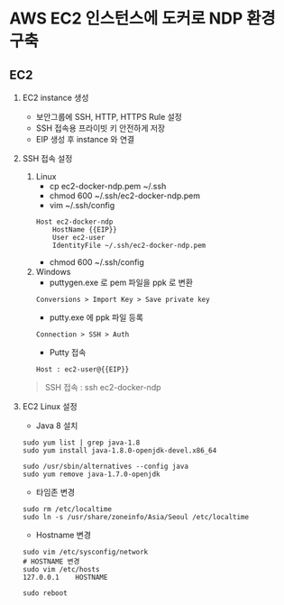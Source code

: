 # AWS EC2 인스턴스에 도커로 NDP 환경 구축

## EC2

1. EC2 instance 생성
    * 보안그룹에 SSH, HTTP, HTTPS Rule 설정
    * SSH 접속용 프라이빗 키 안전하게 저장
    * EIP 생성 후 instance 와 연결
    
1. SSH 접속 설정
    1. Linux
        * cp ec2-docker-ndp.pem ~/.ssh
        * chmod 600 ~/.ssh/ec2-docker-ndp.pem
        * vim ~/.ssh/config
        ```
        Host ec2-docker-ndp
            HostName {{EIP}}
            User ec2-user
            IdentityFile ~/.ssh/ec2-docker-ndp.pem
        ```
        * chmod 600 ~/.ssh/config
    1. Windows
        * puttygen.exe 로 pem 파일을 ppk 로 변환
        ```
        Conversions > Import Key > Save private key
        ```
        * putty.exe 에 ppk 파일 등록
        ```
        Connection > SSH > Auth
        ```
        * Putty 접속
        ```
        Host : ec2-user@{{EIP}}
        ```
    > SSH 접속 : ssh ec2-docker-ndp

1. EC2 Linux 설정
    * Java 8 설치
    ```
    sudo yum list | grep java-1.8
    sudo yum install java-1.8.0-openjdk-devel.x86_64
    
    sudo /usr/sbin/alternatives --config java
    sudo yum remove java-1.7.0-openjdk
    ```
    * 타임존 변경
    ```
    sudo rm /etc/localtime
    sudo ln -s /usr/share/zoneinfo/Asia/Seoul /etc/localtime
    ```
    * Hostname 변경
    ```
    sudo vim /etc/sysconfig/network
    # HOSTNAME 변경
    sudo vim /etc/hosts
    127.0.0.1    HOSTNAME
    
    sudo reboot
    ```
    
